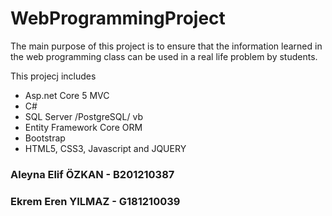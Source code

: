 # WebProgrammingProject


The main purpose of this project is to ensure that the information learned in the web programming class can be used in a real life problem by students. 

This projecj includes 

- Asp.net Core 5 MVC
- C#
- SQL Server /PostgreSQL/ vb
- Entity Framework Core ORM
- Bootstrap 
- HTML5, CSS3, Javascript and JQUERY


### Aleyna Elif ÖZKAN - B201210387 
### Ekrem Eren YILMAZ - G181210039 